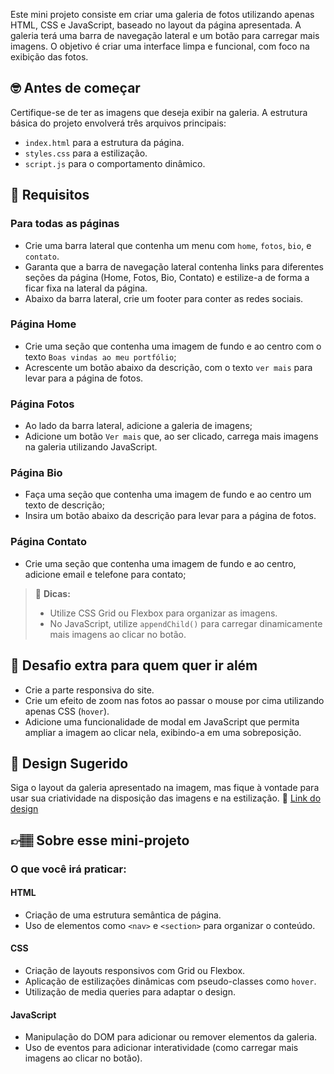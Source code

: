 Este mini projeto consiste em criar uma galeria de fotos utilizando apenas HTML, CSS e JavaScript, baseado no layout da página apresentada. A galeria terá uma barra de navegação lateral e um botão para carregar mais imagens. O objetivo é criar uma interface limpa e funcional, com foco na exibição das fotos.

## 🤓 Antes de começar

Certifique-se de ter as imagens que deseja exibir na galeria. A estrutura básica do projeto envolverá três arquivos principais:
- `index.html` para a estrutura da página.
- `styles.css` para a estilização.
- `script.js` para o comportamento dinâmico.

## 🔨 Requisitos

### Para todas as páginas
- Crie uma barra lateral que contenha um menu com `home`, `fotos`, `bio`, e `contato`.
- Garanta que a barra de navegação lateral contenha links para diferentes seções da página (Home, Fotos, Bio, Contato) e estilize-a de forma a ficar fixa na lateral da página.
- Abaixo da barra lateral, crie um footer para conter as redes sociais.

### Página Home
- Crie uma seção que contenha uma imagem de fundo e ao centro com o texto `Boas vindas ao meu portfólio`;
- Acrescente um botão abaixo da descrição, com o texto `ver mais` para levar para a página de fotos.

### Página Fotos
- Ao lado da barra lateral, adicione a galeria de imagens;
- Adicione um botão `Ver mais` que, ao ser clicado, carrega mais imagens na galeria utilizando JavaScript.

### Página Bio
- Faça uma seção que contenha uma imagem de fundo e ao centro um texto de descrição;
- Insira um botão abaixo da descrição para levar para a página de fotos.

### Página Contato
- Crie uma seção que contenha uma imagem de fundo e ao centro, adicione email e telefone para contato;


>  👀 **Dicas:**
>  
> - Utilize CSS Grid ou Flexbox para organizar as imagens.
> - No JavaScript, utilize `appendChild()` para carregar dinamicamente mais imagens ao clicar no botão.

## 🔨 Desafio extra para quem quer ir além

- Crie a parte responsiva do site.
- Crie um efeito de zoom nas fotos ao passar o mouse por cima utilizando apenas CSS (`hover`).
- Adicione uma funcionalidade de modal em JavaScript que permita ampliar a imagem ao clicar nela, exibindo-a em uma sobreposição.

## 🎨 Design Sugerido

Siga o layout da galeria apresentado na imagem, mas fique à vontade para usar sua criatividade na disposição das imagens e na estilização.
🔗 [Link do design](https://www.figma.com/community/file/1428063404796536640)

## 👉🏽 Sobre esse mini-projeto

### O que você irá praticar:

#### HTML

- Criação de uma estrutura semântica de página.
- Uso de elementos como `<nav>` e `<section>` para organizar o conteúdo.

#### CSS

- Criação de layouts responsivos com Grid ou Flexbox.
- Aplicação de estilizações dinâmicas com pseudo-classes como `hover`.
- Utilização de media queries para adaptar o design.

#### JavaScript

- Manipulação do DOM para adicionar ou remover elementos da galeria.
- Uso de eventos para adicionar interatividade (como carregar mais imagens ao clicar no botão).
